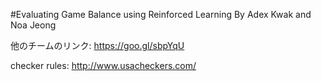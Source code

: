 #Evaluating Game Balance using Reinforced Learning
By Adex Kwak and Noa Jeong

他のチームのリンク: https://goo.gl/sbpYqU


checker rules: http://www.usacheckers.com/
